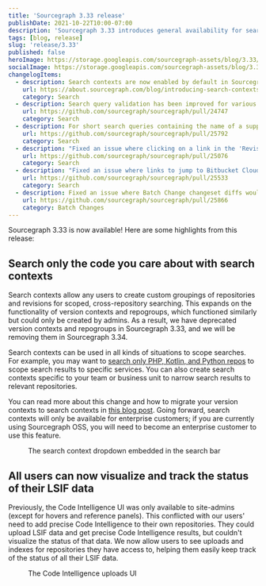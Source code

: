 ```yaml
---
title: 'Sourcegraph 3.33 release'
publishDate: 2021-10-22T10:00-07:00
description: 'Sourcegraph 3.33 introduces general availability for search contexts as well as Code Intelligence status data for all non-admin users.'
tags: [blog, release]
slug: 'release/3.33'
published: false
heroImage: https://storage.googleapis.com/sourcegraph-assets/blog/3.33/sourcegraph-3-33-release.png
socialImage: https://storage.googleapis.com/sourcegraph-assets/blog/3.33/sourcegraph-3-33-release.png
changelogItems:
  - description: Search contexts are now enabled by default in Sourcegraph Enterprise. Search contexts allow users to build custom groups of repositories and revisions for efficient cross-repository searching.
    url: https://about.sourcegraph.com/blog/introducing-search-contexts/
    category: Search
  - description: Search query validation has been improved for various search types and filters so that users get faster feedback on issues within their query.
    url: https://github.com/sourcegraph/sourcegraph/pull/24747
    category: Search
  - description: For short search queries containing the name of a supported programming language, the UI now automatically provides suggestions to run the query with a language filter.
    url: https://github.com/sourcegraph/sourcegraph/pull/25792
    category: Search
  - description: "Fixed an issue where clicking on a link in the 'Revisions' search sidebar would result in an invalid query if the query didn't already contain a 'repo:' filter."
    url: https://github.com/sourcegraph/sourcegraph/pull/25076
    category: Search
  - description: "Fixed an issue where links to jump to Bitbucket Cloud wouldn't render in the UI."
    url: https://github.com/sourcegraph/sourcegraph/pull/25533
    category: Search
  - description: Fixed an issue where Batch Change changeset diffs would sometimes render incorrectly when previewed from the UI if they contained deleted empty lines.
    url: https://github.com/sourcegraph/sourcegraph/pull/25866
    category: Batch Changes
---
```


Sourcegraph 3.33 is now available! Here are some highlights from this release:

## Search only the code you care about with search contexts

Search contexts allow any users to create custom groupings of repositories and revisions for scoped, cross-repository searching. This expands on the functionality of version contexts and repogroups, which functioned similarly but could only be created by admins. As a result, we have deprecated version contexts and repogroups in Sourcegraph 3.33, and we will be removing them in Sourcegraph 3.34.

Search contexts can be used in all kinds of situations to scope searches. For example, you may want to [search only PHP, Kotlin, and Python repos](https://sourcegraph.com/search?q=context:%40benvenker/langs+&patternType=literal) to scope search results to specific services. You can also create search contexts specific to your team or business unit to narrow search results to relevant repositories.

You can read more about this change and how to migrate your version contexts to search contexts in [this blog post](https://about.sourcegraph.com/blog/introducing-search-contexts/). Going forward, search contexts will only be available for enterprise customers; if you are currently using Sourcegraph OSS, you will need to become an enterprise customer to use this feature.

<figure>
  <object role="image" data="https://storage.googleapis.com/sourcegraph-assets/blog/introducing-search-contexts/search-context-dropdown.png"></object>
  <figcaption>The search context dropdown embedded in the search bar</figcaption>
</figure>

## All users can now visualize and track the status of their LSIF data

Previously, the Code Intelligence UI was only available to site-admins (except for hovers and reference panels). This conflicted with our users' need to add precise Code Intelligence to their own repositories. They could upload LSIF data and get precise Code Intelligence results, but couldn't visualize the status of that data. We now allow users to see uploads and indexes for repositories they have access to, helping them easily keep track of the status of all their LSIF data.

<figure>
  <object role="image" width="1148" data="https://user-images.githubusercontent.com/1657213/137551018-de2aaa21-7afe-46ed-9040-f62af536d53c.png"></object>
  <figcaption>The Code Intelligence uploads UI</figcaption>
</figure>

